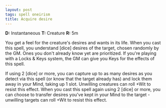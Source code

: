 ```yaml
---
layout: post
tags: spell oneirism
title: Acquire desire
---
```

<b>D:</b> Instantaneous <b>T:</b> Creature <b>R:</b> 5m

You get a feel for the creature's desires and wants in its life. When you cast this spell, you understand [dice] desires of the target, chosen randomly by the GM. Ones you don't already know yet are prioritized. If you're playing with a Locks & Keys system, the GM can give you Keys for the effects of this spell.

If using 2 [dice] or more, you can capture up to as many desires as you detect via this spell (or know that the target already has) and lock them away in your Mind, taking up 1 slot. Unwilling creatures can roll +Wit to resist this effect. When you cast this spell again using 2 [dice] or more, you can choose to transfer desires you've kept in your Mind to the target - unwilling targets can roll +Wit to resist this effect.
